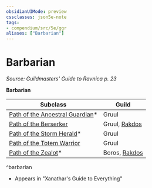```yaml
---
obsidianUIMode: preview
cssclasses: json5e-note
tags:
- compendium/src/5e/ggr
aliases: ["Barbarian"]
---
```

# Barbarian
*Source: Guildmasters' Guide to Ravnica p. 23* 

**Barbarian**

| Subclass | Guild |
|----------|-------|
| [Path of the Ancestral Guardian](2-Mechanics/CLI/classes/barbarian-path-of-the-ancestral-guardian-xge.md)* | Gruul |
| [Path of the Berserker](2-Mechanics/CLI/classes/barbarian-path-of-the-berserker.md) | Gruul, [Rakdos](2-Mechanics/CLI/bestiary/npc/rakdos-ggr.md) |
| [Path of the Storm Herald](2-Mechanics/CLI/classes/barbarian-path-of-the-storm-herald-xge.md)* | Gruul |
| [Path of the Totem Warrior](2-Mechanics/CLI/classes/barbarian-path-of-the-totem-warrior.md) | Gruul |
| [Path of the Zealot](2-Mechanics/CLI/classes/barbarian-path-of-the-zealot-xge.md)* | Boros, [Rakdos](2-Mechanics/CLI/bestiary/npc/rakdos-ggr.md) |
^barbarian

* Appears in "Xanathar's Guide to Everything"